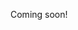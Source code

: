 Coming soon!

<!--

https://stackoverflow.blog/2020/08/24/motoko-the-language-that-turns-the-web-into-a-computer/

-->
